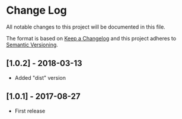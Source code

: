 # Change Log
All notable changes to this project will be documented in this file.

The format is based on [Keep a Changelog](http://keepachangelog.com/)
and this project adheres to [Semantic Versioning](http://semver.org/).

## [1.0.2] - 2018-03-13
- Added "dist" version

## [1.0.1] - 2017-08-27
- First release